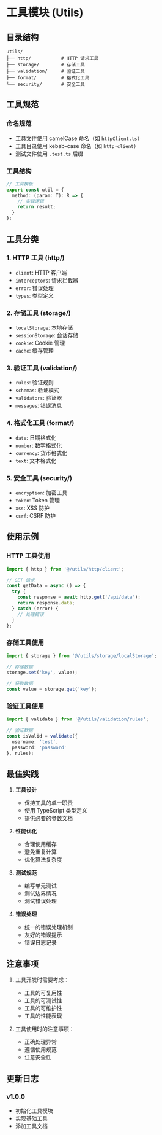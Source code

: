 # 工具模块 (Utils)

## 目录结构

```
utils/
├── http/           # HTTP 请求工具
├── storage/        # 存储工具
├── validation/     # 验证工具
├── format/         # 格式化工具
└── security/       # 安全工具
```

## 工具规范

### 命名规范
- 工具文件使用 camelCase 命名（如 `httpClient.ts`）
- 工具目录使用 kebab-case 命名（如 `http-client`）
- 测试文件使用 `.test.ts` 后缀

### 工具结构
```typescript
// 工具模板
export const util = {
  method: (param: T): R => {
    // 实现逻辑
    return result;
  }
};
```

## 工具分类

### 1. HTTP 工具 (http/)
- `client`: HTTP 客户端
- `interceptors`: 请求拦截器
- `error`: 错误处理
- `types`: 类型定义

### 2. 存储工具 (storage/)
- `localStorage`: 本地存储
- `sessionStorage`: 会话存储
- `cookie`: Cookie 管理
- `cache`: 缓存管理

### 3. 验证工具 (validation/)
- `rules`: 验证规则
- `schemas`: 验证模式
- `validators`: 验证器
- `messages`: 错误消息

### 4. 格式化工具 (format/)
- `date`: 日期格式化
- `number`: 数字格式化
- `currency`: 货币格式化
- `text`: 文本格式化

### 5. 安全工具 (security/)
- `encryption`: 加密工具
- `token`: Token 管理
- `xss`: XSS 防护
- `csrf`: CSRF 防护

## 使用示例

### HTTP 工具使用
```typescript
import { http } from '@/utils/http/client';

// GET 请求
const getData = async () => {
  try {
    const response = await http.get('/api/data');
    return response.data;
  } catch (error) {
    // 处理错误
  }
};
```

### 存储工具使用
```typescript
import { storage } from '@/utils/storage/localStorage';

// 存储数据
storage.set('key', value);

// 获取数据
const value = storage.get('key');
```

### 验证工具使用
```typescript
import { validate } from '@/utils/validation/rules';

// 验证数据
const isValid = validate({
  username: 'test',
  password: 'password'
}, rules);
```

## 最佳实践

1. **工具设计**
   - 保持工具的单一职责
   - 使用 TypeScript 类型定义
   - 提供必要的参数文档

2. **性能优化**
   - 合理使用缓存
   - 避免重复计算
   - 优化算法复杂度

3. **测试规范**
   - 编写单元测试
   - 测试边界情况
   - 测试错误处理

4. **错误处理**
   - 统一的错误处理机制
   - 友好的错误提示
   - 错误日志记录

## 注意事项

1. 工具开发时需要考虑：
   - 工具的可复用性
   - 工具的可测试性
   - 工具的可维护性
   - 工具的性能表现

2. 工具使用时的注意事项：
   - 正确处理异常
   - 遵循使用规范
   - 注意安全性

## 更新日志

### v1.0.0
- 初始化工具模块
- 实现基础工具
- 添加工具文档 
